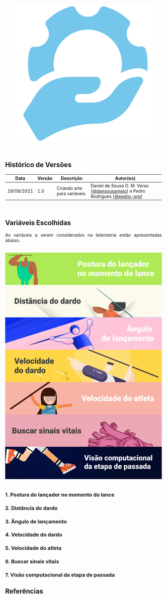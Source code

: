 <br>
<div style="display: flex; justify-content: center; align-items:center;">
    <img src="../assets/house.svg">
</div>
<br>
<br>

## Histórico de Versões

<table>
    <thead>
        <th>Data</th>
        <th>Versão</th>
        <th>Descrição</th>
        <th>Autor(es)</th>
    </thead>
    <tbody>
        <tr>
            <td>18/08/2021</td>
            <td>1.0</td>
            <td>Criando arte para variáveis</td>
            <td>
                Daniel de Sousa O. M. Veras [<a href="https://github.com/dansousamelo">@dansousamelo</a>] e Pedro Rodrigues [<a href="https://github.com/pedro-prp">@pedrp-prp</a>]
            </td>
        </tr>
    </tbody>
</table>
<br>

## Variáveis Escolhidas

<p align="justify">As variáveis a serem considerados na telemetria estão apresentadas abaixo.</p>
<br>
<div style="display: flex; justify-content: center; align-items:center;">
    <img src="../assets/variaveis.png">
</div>
<br>

### 1. Postura do lançador no momento do lance

### 2. Distância do dardo

### 3. Ângulo de lançamento

### 4. Velocidade do dardo

### 5. Velocidade do atleta

### 6. Buscar sinais vitais

### 7. Visão computacional da etapa de passada

## Referências